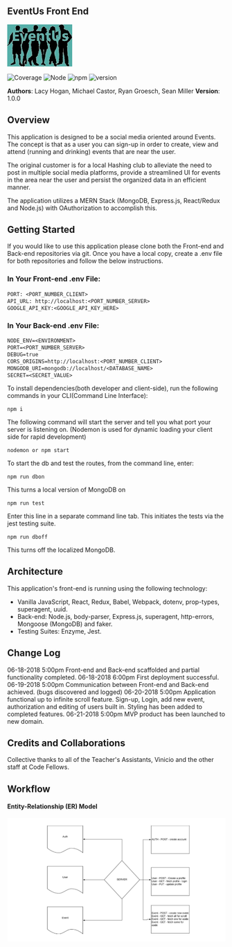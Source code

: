 ## EventUs Front End

![eventUs](src/assets/eventUs1.jpg)

![Coverage](https://img.shields.io/badge/coverage-87%25-brightgreen.svg?longCache=true&style=plastic)
![Node](https://img.shields.io/badge/node-v8.9.4-blue.svg?longCache=true&style=plastic)
![npm](https://img.shields.io/badge/npm-v6.0.0-blue.svg?longCache=true&style=plastic)
![version](https://img.shields.io/badge/version-1.0.0-BFEFFF.svg?longCache=true&style=plastic)

**Authors**: Lacy Hogan, Michael Castor, Ryan Groesch, Sean Miller 
**Version**: 1.0.0

## Overview

This application is designed to be a social media oriented around Events. The concept is that as a user you can sign-up in order to create, view and attend (running and drinking) events that are near the user. 

The original customer is for a local Hashing club to alleviate the need to post in multiple social media platforms, provide a streamlined UI for events in the area near the user and persist the organized data in an efficient manner. 

The application utilizes a MERN Stack (MongoDB, Express.js, React/Redux and Node.js) with OAuthorization to accomplish this. 

## Getting Started

If you would like to use this application please clone both the Front-end and Back-end repositories via git. Once you have a local copy, create a .env file for both repositories and follow the below instructions. 

### In Your Front-end .env File:
    PORT: <PORT_NUMBER_CLIENT>
    API_URL: http://localhost:<PORT_NUMBER_SERVER>
    GOOGLE_API_KEY:<GOOGLE_API_KEY_HERE>

### In Your Back-end .env File:
    NODE_ENV=<ENVIRONMENT>
    PORT=<PORT_NUMBER_SERVER>
    DEBUG=true
    CORS_ORIGINS=http://localhost:<PORT_NUMBER_CLIENT> 
    MONGODB_URI=mongodb://localhost/<DATABASE_NAME>
    SECRET=<SECRET_VALUE>


To install dependencies(both developer and client-side), run the following commands in your CLI(Command Line Interface):

    npm i

The following command will start the server and tell you what port your server is listening on. (Nodemon is used for dynamic loading your client side for rapid development)
    
    nodemon or npm start 

To start the db and test the routes, from the command line, enter:

    npm run dbon 
This turns a local version of MongoDB on

    npm run test 
Enter this line in a separate command line tab. This initiates the tests via the jest testing suite.

    npm run dboff 
This turns off the localized MongoDB.

## Architecture
This application's front-end is running using the following technology: 
- Vanilla JavaScript, React, Redux, Babel, Webpack, dotenv, prop-types, superagent, uuid.
- Back-end: Node.js, body-parser, Express.js, superagent, http-errors, Mongoose (MongoDB) and faker.
- Testing Suites: Enzyme, Jest.

## Change Log
06-18-2018 5:00pm Front-end and Back-end scaffolded and partial functionality completed.
06-18-2018 6:00pm First deployment successful.
06-19-2018 5:00pm Communication between Front-end and Back-end achieved. (bugs discovered and logged)
06-20-2018 5:00pm Application functional up to infinite scroll feature. Sign-up, Login, add new event, authorization and editing of users built in. Styling has been added to completed features. 
06-21-2018 5:00pm MVP product has been launched to new domain. 

## Credits and Collaborations
Collective thanks to all of the Teacher's Assistants, Vinicio and the other staff at Code Fellows.

## Workflow

#### Entity-Relationship (ER) Model

![eventUs-workflow](src/assets/eventUs-entity-relationships.png)